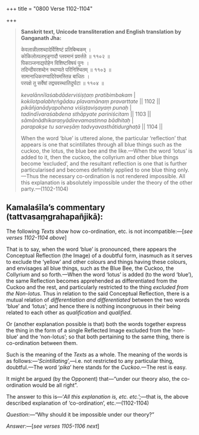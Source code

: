 +++
title = "0800 Verse 1102-1104"

+++
> **Sanskrit text, Unicode transliteration and English translation by Ganganath Jha:** 
>
> केवलान्नीलशब्दादेर्विशिष्टं प्रतिबिम्बकम् ।  
> कोकिलोत्पलभृङ्गादौ प्लवमानं प्रवर्त्तते ॥ ११०२ ॥  
> पिकाञ्जनाद्यपोहेन विशिष्टविषयं पुनः ।  
> तदिन्दीवरशब्देन स्थाप्यते परिनिश्चितम् ॥ ११०३ ॥  
> सामानाधिकरण्यादिरेवमस्तिन्न बाधितः ।  
> परपक्षे तु सर्वेषां तद्व्यवस्थातिदुर्घटा ॥ ११०४ ॥ 
>
> *kevalānnīlaśabdāderviśiṣṭaṃ pratibimbakam* \|  
> *kokilotpalabhṛṅgādau plavamānaṃ pravarttate* \|\| 1102 \|\|  
> *pikāñjanādyapohena viśiṣṭaviṣayaṃ punaḥ* \|  
> *tadindīvaraśabdena sthāpyate pariniścitam* \|\| 1103 \|\|  
> *sāmānādhikaraṇyādirevamastinna bādhitaḥ* \|  
> *parapakṣe tu sarveṣāṃ tadvyavasthātidurghaṭā* \|\| 1104 \|\| 
>
> When the word ‘blue’ is uttered alone, the particular ‘reflection’ that appears is one that scintillates through all blue things such as the cuckoo, the lotus, the blue bee and the like.—When the word ‘lotus’ is added to it, then the cuckoo, the collyrium and other blue things become ‘excluded’, and the resultant reflection is one that is further particularised and becomes definitely applied to one blue thing only.—Thus the necessary co-ordination is not rendered impossible. All this explanation is absolutely impossible under the theory of the other party.—(1102-1104)



## Kamalaśīla’s commentary (tattvasaṃgrahapañjikā):

The following *Texts* show how co-ordination, etc. is not incompatible:—[*see verses 1102-1104 above*]

That is to say, when the word ‘blue’ is pronounced, there appears the Conceptual Reflection (the Image) of a doubtful form, inasmuch as it serves to exclude the ‘yellow’ and other colours and things having these colours, and envisages all blue things, such as the Blue Bee, the Cuckoo, the Collyrium and so forth.—When the word ‘lotus’ is added (to the word ‘blue’), the same Reflection becomes apprehended as differentiated from the Cuckoo and the rest, and particularly restricted to the thing *excluded from the Non-lotus*. Thus in relation to the said Conceptual Reflection, there is a mutual relation of *differentiation and differentiated* between the two words ‘blue’ and ‘lotus’; and hence there is nothing incongruous in their being related to each other as *qualification* and *qualified*.

Or (another explanation possible is that) both the words together express the thing in the form of a single Reflected Image excluded from the ‘non-blue’ and the ‘non-lotus’; so that both pertaining to the same thing, there is co-ordination between them.

Such is the meaning of the *Texts* as a whole. The meaning of the words is as follows:—‘*Scintillating*’,—i.e. not restricted to any particular thing, doubtful.—The word ‘*pika*’ here stands for the *Cuckoo*.—The rest is easy.

It might be argued (by the Opponent) that—“under our theory also, the co-ordination would be all right”.

The answer to this is—‘*All this explanation is, etc. etc*.’;—that is, the above described explanation of ‘co-ordination’, etc.—(1102-1104)

*Question*:—“Why should it be impossible under our theory?”

*Answer*:—[*see verses 1105-1106 next*]


